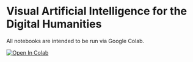 # Visual Artificial Intelligence for the Digital Humanities

All notebooks are intended to be run via Google Colab.

[![Open In Colab](https://colab.research.google.com/assets/colab-badge.svg)](https://colab.research.google.com/github/zentralwerkstatt/esu2022/blob/master/imagetools.ipynb)
